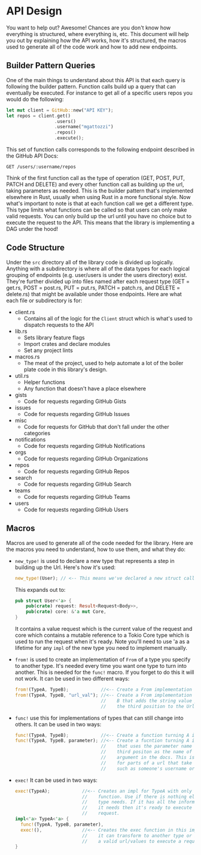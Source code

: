# API Design
You want to help out? Awesome! Chances are you don't know how everything is
structured, where everything is, etc. This document will help you out by
explaining how the API works, how it's structured, the macros used to generate
all of the code work and how to add new endpoints.

## Builder Pattern Queries
One of the main things to understand about this API is that each query is
following the builder pattern. Function calls build up a query that can
eventually be executed. For instance to get all of a specific users repos you
would do the following:

```rust
let mut client = GitHub::new("API KEY");
let repos = client.get()
                  .users()
                  .username("mgattozzi")
                  .repos()
                  .execute();
```

This set of function calls corresponds to the following endpoint described in
the GitHub API Docs:

```
GET /users/:username/repos
```

Think of the first function call as the type of operation (GET, POST, PUT, PATCH
and DELETE) and every other function call as building up the url, taking
parameters as needed. This is the builder pattern that's implemented elsewhere
in Rust, usually when using Rust in a more functional style. Now what's
important to note is that at each function call we get a different type. This
type limits what functions can be called so that users can only make valid
requests. You can only build up the url until you have no choice but to execute
the request to the API. This means that the library is implementing a DAG under
the hood!

## Code Structure
Under the `src` directory all of the library code is divided up logically.
Anything with a subdirectory is where all of the data types for each logical
grouping of endpoints (e.g. user/users is under the users directory) exist.
They're further divided up into files named after each request type (GET
= get.rs, POST = post.rs, PUT = put.rs, PATCH = patch.rs, and DELETE
= delete.rs) that might be available under those endpoints. Here are what each
file or subdirectory is for:

- client.rs
  - Contains all of the logic for the `Client` struct which is what's used to
    dispatch requests to the API
- lib.rs
  - Sets library feature flags
  - Import crates and declare modules
  - Set any project lints
- macros.rs
  - The meat of the project, used to help automate a lot of the boiler plate
    code in this library's design.
- util.rs
  - Helper functions
  - Any function that doesn't have a place elsewhere
- gists
  - Code for requests regarding GitHub Gists
- issues
  - Code for requests regarding GitHub Issues
- misc
  - Code for requests for GitHub that don't fall under the other categories
- notifications
  - Code for requests regarding GitHub Notifications
- orgs
  - Code for requests regarding GitHub Organizations
- repos
  - Code for requests regarding GitHub Repos
- search
  - Code for requests regarding GitHub Search
- teams
  - Code for requests regarding GitHub Teams
- users
  - Code for requests regarding GitHub Users

## Macros
Macros are used to generate all of the code needed for the library. Here are the
macros you need to understand, how to use them, and what they do:

- `new_type!` is used to declare a new type that represents a step in building
  up the Url. Here's how it's used:

  ```rust
  new_type!(User); // <-- This means we've declared a new struct called User
  ```

  This expands out to:

  ```rust
  pub struct User<'a> {
      pub(crate) request: Result<Request<Body>>,
      pub(crate) core: &'a mut Core,
  }
  ```

  It contains a value request which is the current value of the request and core
  which contains a mutable reference to a Tokio Core type which is used to run
  the request when it's ready. Note you'll need to use 'a as a lifetime for any
  `impl` of the new type you need to implement manually.
- `from!` is used to create an implementation of `From` of a type you specify to
  another type. It's needed every time you want one type to turn into another.
  This is needed for the `func!` macro. If you forget to do this it will not
  work. It can be used in two different ways:

  ```rust
  from!(TypeA, TypeB);            //<-- Create a From implementation from A to B
  from!(TypeA, TypeB, "url_val"); //<-- Create a From implementation from A to
                                  //    B that adds the string value passed in
                                  //    the third position to the Url
  ```

- `func!` use this for implementations of types that can still change into
  others. It can be used in two ways:

  ```rust
  func!(TypeA, TypeB);            //<-- Create a function turning A into B
  func!(TypeA, TypeB, parameter); //<-- Create a fucntion turning A into B
                                  //    that uses the parameter name from the
                                  //    third positon as the name of the
                                  //    argument in the docs. This is used
                                  //    for parts of a url that take a value
                                  //    such as someone's username or repo name
  ```

- `exec!`
  It can be used in two ways:

  ```rust
  exec!(TypeA);            //<-- Creates an impl for TypeA with only the exec
                           //    function. Use if there is nothing else the
                           //    type needs. If it has all the information
                           //    it needs then it's ready to execute the
                           //    request.
  impl<'a> TypeA<'a> {
    func!(TypeA, TypeB, parameter),
    exec!(),               //<-- Creates the exec function in this impl since
                           //    it can transform to another type or it has
                           //    a valid url/values to execute a request
  }
  ```
